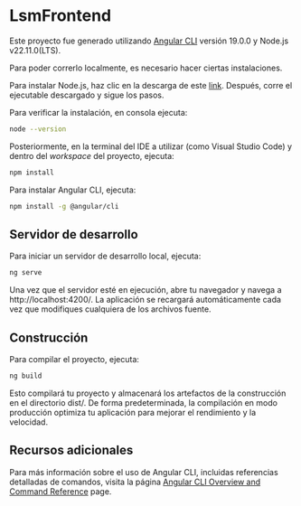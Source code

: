 # LsmFrontend

Este proyecto fue generado utilizando [Angular CLI](https://github.com/angular/angular-cli) versión 19.0.0 y Node.js v22.11.0(LTS).

Para poder correrlo localmente, es necesario hacer ciertas instalaciones.

Para instalar Node.js, haz clic en la descarga de este [link](https://nodejs.org/en/download/prebuilt-installer). Después, corre el ejecutable descargado y sigue los pasos. 

Para verificar la instalación, en consola ejecuta:
```bash
node --version
```

Posteriormente, en la terminal del IDE a utilizar (como Visual Studio Code) y dentro del *workspace* del proyecto, ejecuta:

```bash
npm install
```

Para instalar Angular CLI, ejecuta:
```bash
npm install -g @angular/cli
```

## Servidor de desarrollo

Para iniciar un servidor de desarrollo local, ejecuta:

```bash
ng serve
```

Una vez que el servidor esté en ejecución, abre tu navegador y navega a http://localhost:4200/. La aplicación se recargará automáticamente cada vez que modifiques cualquiera de los archivos fuente.


## Construcción

Para compilar el proyecto, ejecuta:

```bash
ng build
```

Esto compilará tu proyecto y almacenará los artefactos de la construcción en el directorio dist/. De forma predeterminada, la compilación en modo producción optimiza tu aplicación para mejorar el rendimiento y la velocidad.


## Recursos adicionales

Para más información sobre el uso de Angular CLI, incluidas referencias detalladas de comandos, visita la página [Angular CLI Overview and Command Reference](https://angular.dev/tools/cli) page.
